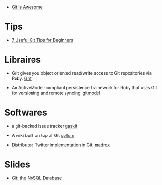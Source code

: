 
- [Git is Awesome](http://jeetworks.org/node/11)


# Tips

- [7 Useful Git Tips for Beginners](http://sixrevisions.com/web-development/git-tips/)


# Libraires

- Grit gives you object oriented read/write access to Git repositories via Ruby.
[Grit](https://github.com/mojombo/grit)

- An ActiveModel-compliant persistence framework for Ruby that uses Git for versioning and remote syncing.
[gitmodel](https://github.com/pauldowman/gitmodel)


# Softwares

- a git-backed issue tracker
[gaskit](https://github.com/bkeepers/gaskit)

- A wiki built on top of Git
[gollum](https://github.com/gollum/gollum)

- Distributed Twitter implementation in Git.
[madrox](https://github.com/technoweenie/madrox)


# Slides

- [Git: the NoSQL Database](https://speakerdeck.com/bkeepers/git-the-nosql-database)

